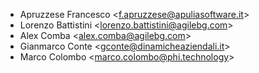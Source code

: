 - Apruzzese Francesco \<<f.apruzzese@apuliasoftware.it>\>
- Lorenzo Battistini \<<lorenzo.battistini@agilebg.com>\>
- Alex Comba \<<alex.comba@agilebg.com>\>
- Gianmarco Conte \<<gconte@dinamicheaziendali.it>\>
- Marco Colombo \<<marco.colombo@phi.technology>\>
